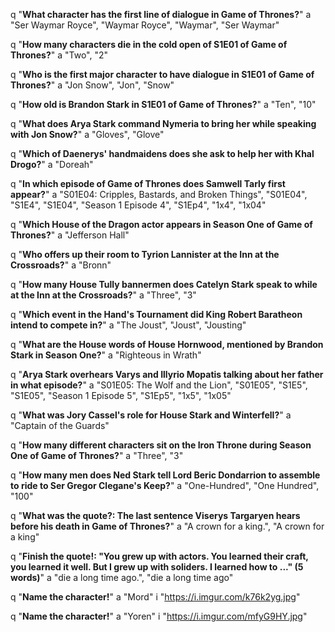 q "**What character has the first line of dialogue in Game of Thrones?**"
a "Ser Waymar Royce", "Waymar Royce", "Waymar", "Ser Waymar"

q "**How many characters die in the cold open of S1E01 of Game of Thrones?**"
a "Two", "2"

q "**Who is the first major character to have dialogue in S1E01 of Game of Thrones?**"
a "Jon Snow", "Jon", "Snow"

q "**How old is Brandon Stark in S1E01 of Game of Thrones?**"
a "Ten", "10"

q "**What does Arya Stark command Nymeria to bring her while speaking with Jon Snow?**"
a "Gloves", "Glove"

q "**Which of Daenerys' handmaidens does she ask to help her with Khal Drogo?**"
a "Doreah"

q "**In which episode of Game of Thrones does Samwell Tarly first appear?**"
a "S01E04: Cripples, Bastards, and Broken Things", "S01E04", "S1E4", "S1E04", "Season 1 Episode 4", "S1Ep4", "1x4", "1x04"

q "**Which House of the Dragon actor appears in Season One of Game of Thrones?**"
a "Jefferson Hall"

q "**Who offers up their room to Tyrion Lannister at the Inn at the Crossroads?**"
a "Bronn"

q "**How many House Tully bannermen does Catelyn Stark speak to while at the Inn at the Crossroads?**"
a "Three", "3"

q "**Which event in the Hand's Tournament did King Robert Baratheon intend to compete in?**"
a "The Joust", "Joust", "Jousting"

q "**What are the House words of House Hornwood, mentioned by Brandon Stark in Season One?**"
a "Righteous in Wrath"

q "**Arya Stark overhears Varys and Illyrio Mopatis talking about her father in what episode?**"
a "S01E05: The Wolf and the Lion", "S01E05", "S1E5", "S1E05", "Season 1 Episode 5", "S1Ep5", "1x5", "1x05"

q "**What was Jory Cassel's role for House Stark and Winterfell?**"
a "Captain of the Guards"

q "**How many different characters sit on the Iron Throne during Season One of Game of Thrones?**"
a "Three", "3"

q "**How many men does Ned Stark tell Lord Beric Dondarrion to assemble to ride to Ser Gregor Clegane's Keep?**"
a "One-Hundred", "One Hundred", "100"

q "**What was the quote?: The last sentence Viserys Targaryen hears before his death in Game of Thrones?**"
a "A crown for a king.", "A crown for a king"

q "**Finish the quote!: "You grew up with actors. You learned their craft, you learned it well. But I grew up with soliders. I learned how to ..." (5 words)**"
a "die a long time ago.", "die a long time ago"

q "**Name the character!**"
a "Mord"
i "https://i.imgur.com/k76k2yg.jpg"

q "**Name the character!**"
a "Yoren"
i "https://i.imgur.com/mfyG9HY.jpg"
